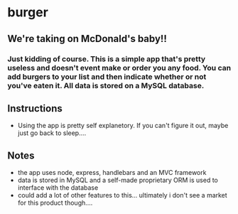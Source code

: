 # burger
## We're taking on McDonald's baby!!
### Just kidding of course. This is a simple app that's pretty useless and doesn't event make or order you any food. You can add burgers to your list and then indicate whether or not you've eaten it. All data is stored on a MySQL database. 

## Instructions
* Using the app is pretty self explanetory. If you can't figure it out, maybe just go back to sleep....

## Notes
* the app uses node, express, handlebars and an MVC framework
* data is stored in MySQL and a self-made proprietary ORM is used to interface with the database
* could add a lot of other features to this... ultimately i don't see a market for this product though....